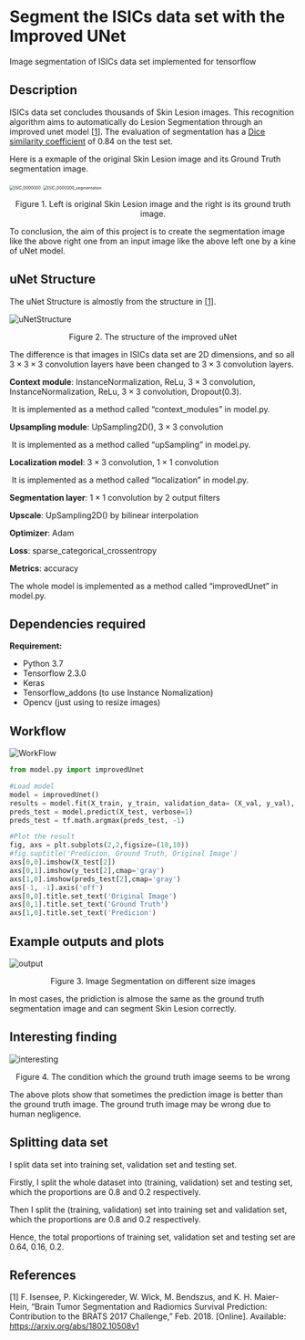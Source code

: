 # Segment the ISICs data set with the Improved UNet
Image segmentation of ISICs data set implemented for tensorflow

## Description

ISICs data set concludes thousands of Skin Lesion images. This recognition algorithm aims to automatically do Lesion Segmentation through an improved unet model [[1]](#References). The evaluation of segmentation has a [Dice similarity coefficient](https://en.wikipedia.org/wiki/Sørensen–Dice_coefficient) of 0.84 on the test set. 

Here is a exmaple of the original Skin Lesion image and its Ground Truth segmentation image.

​                                 <img src="images/ISIC_0000000.jpg" alt="ISIC_0000000" style="zoom:50%;" />                                    <img src="images/ISIC_0000000_segmentation.png" alt="ISIC_0000000_segmentation" style="zoom:50%;" />  

<center>
  Figure 1. Left is original Skin Lesion image and the right is its ground truth image.
</center>

To conclusion, the aim of this project is to create the segmentation image like the above right one from an input image like the above left one by a kine of uNet model.

## uNet Structure

The uNet Structure is almostly from the structure in [[1]](#References).

![uNetStructure](images/uNetStructure.jpg)

<center>
  Figure 2. The structure of the improved uNet 
</center>

The difference is that images in ISICs data set are 2D dimensions, and so all $3\times 3\times 3$ convolution layers have been changed to $3\times 3$ convolution layers.

**Context module**: InstanceNormalization, ReLu, $3\times 3$ convolution, InstanceNormalization, ReLu, $3\times 3$ convolution, Dropout(0.3).

​								 It is implemented as a method called “context_modules” in model.py.

**Upsampling module**: UpSampling2D(), $3\times 3$ convolution

​										 It is implemented as a method called “upSampling” in model.py.

**Localization model**: $3\times 3$ convolution, $1\times 1$ convolution

​									   It is implemented as a method called “localization” in model.py.

**Segmentation layer**: $1\times 1$ convolution by 2 output filters

**Upscale**: UpSampling2D() by bilinear interpolation

**Optimizer**: Adam

**Loss**: sparse_categorical_crossentropy

**Metrics**: accuracy

The whole model is implemented as a method called “improvedUnet” in model.py.

##  Dependencies required

**Requirement:**

- Python 3.7
- Tensorflow 2.3.0
- Keras
- Tensorflow_addons (to use Instance Nomalization)
- Opencv (just using to resize images)

## Workflow

![WorkFlow](images/WorkFlow.jpg)

```python
from model.py import improvedUnet

#Load model
model = improvedUnet()
results = model.fit(X_train, y_train, validation_data= (X_val, y_val), batch_size=16, epochs=5)
preds_test = model.predict(X_test, verbose=1)
preds_test = tf.math.argmax(preds_test, -1)

#Plot the result
fig, axs = plt.subplots(2,2,figsize=(10,10))
#fig.suptitle('Predicion, Ground Truth, Original Image')
axs[0,0].imshow(X_test[2])
axs[0,1].imshow(y_test[2],cmap='gray')
axs[1,0].imshow(preds_test[2],cmap='gray')
axs[-1, -1].axis('off')
axs[0,0].title.set_text('Original Image')
axs[0,1].title.set_text('Ground Truth')
axs[1,0].title.set_text('Predicion')
```

## Example outputs and plots

![output](images/output.png)

<center>
  Figure 3. Image Segmentation on different size images
</center>

In most cases, the pridiction is almose the same as the ground truth segmentation image and can segment Skin Lesion correctly.

## Interesting finding

![interesting](images/interesting.png)

<center>
  Figure 4. The condition which the ground truth image seems to be wrong
</center>

The above plots show that sometimes the prediction image is better than the ground truth image. The ground truth image may be wrong due to human negligence.

## Splitting data set

I split data set into training set, validation set and testing set.

Firstly, I split the whole dataset into (training,  validation) set and testing set, which the proportions are 0.8 and 0.2 respectively.

Then I split the (training,  validation) set into training set and validation set, which the proportions are 0.8 and 0.2 respectively.

Hence, the total proportions of training set, validation set and testing set are 0.64, 0.16, 0.2.

## References

[1] F. Isensee, P. Kickingereder, W. Wick, M. Bendszus, and K. H. Maier-Hein, “Brain Tumor Segmentation and Radiomics Survival Prediction: Contribution to the BRATS 2017 Challenge,” Feb. 2018. [Online]. Available: https://arxiv.org/abs/1802.10508v1

